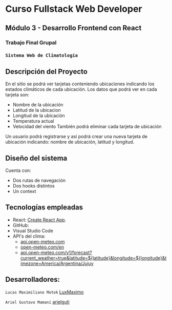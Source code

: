 # Curso Fullstack Web Developer

## Módulo 3 - Desarrollo Frontend con React

### **Trabajo Final Grupal**
### `Sistema Web de Climatología`

## Descripción del Proyecto

En el sitio se podrá ver tarjetas conteniendo ubicaciones indicando los estados climáticos de cada ubicación.
Los datos que podrá ver en cada tarjeta son:
- Nombre de la ubicación
- Latitud de la ubicacion
- Longitud de la ubicación
- Temperatura actual
- Velocidad del viento
También podrá eliminar cada tarjeta de ubicación

Un usuario podrá registrarse y así podrá crear una nueva tarjeta de ubicación indicando: nombre de ubicación, latitud y longitud.


## Diseño del sistema

Cuenta con:
- Dos rutas de navegación
- Dos hooks distintos
- Un context


## Tecnologías empleadas

- React: [Create React App](https://github.com/facebook/create-react-app).
- GitHub:
- Visual Studio Code
- API's del clima:
  - [api.open-meteo.com](https://api.open-meteo.com)
  - [open-meteo.com/en](https://open-meteo.com/en)
  - [api.open-meteo.com/v1/forecast?current_weather=true&latitude=${latitude}&longitude=${longitude}&timezone=America/Argentina/Jujuy](https://api.open-meteo.com/v1/forecast?current_weather=true&latitude=${latitude}&longitude=${longitude}&timezone=America/Argentina/Jujuy
)


## Desarrolladores:

`Lucas Maximiliano Motok` [LuxMaximo](https://github.com/LuxMaximo)

`Ariel Gustavo Mamaní` [arielguti](https://github.com/arielguti)
